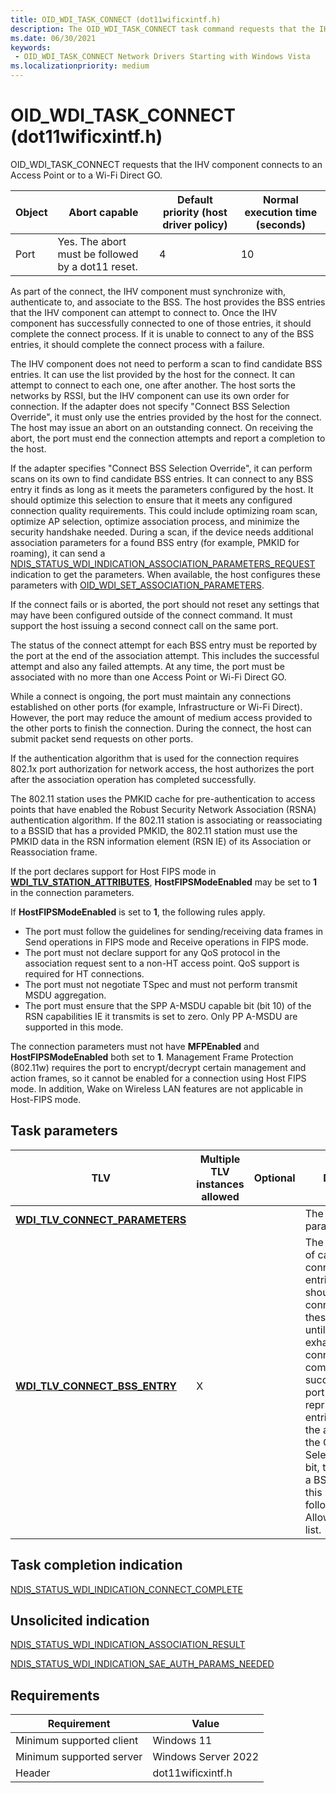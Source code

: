 ```yaml
---
title: OID_WDI_TASK_CONNECT (dot11wificxintf.h)
description: The OID_WDI_TASK_CONNECT task command requests that the IHV component connects to an Access Point or to a Wi-Fi Direct GO.
ms.date: 06/30/2021
keywords:
 - OID_WDI_TASK_CONNECT Network Drivers Starting with Windows Vista
ms.localizationpriority: medium
---
```


# OID\_WDI\_TASK\_CONNECT (dot11wificxintf.h)


OID\_WDI\_TASK\_CONNECT requests that the IHV component connects to an Access Point or to a Wi-Fi Direct GO.

| Object | Abort capable                                     | Default priority (host driver policy) | Normal execution time (seconds) |
|--------|---------------------------------------------------|---------------------------------------|---------------------------------|
| Port   | Yes. The abort must be followed by a dot11 reset. | 4                                     | 10                              |

 

As part of the connect, the IHV component must synchronize with, authenticate to, and associate to the BSS. The host provides the BSS entries that the IHV component can attempt to connect to. Once the IHV component has successfully connected to one of those entries, it should complete the connect process. If it is unable to connect to any of the BSS entries, it should complete the connect process with a failure.

The IHV component does not need to perform a scan to find candidate BSS entries. It can use the list provided by the host for the connect. It can attempt to connect to each one, one after another. The host sorts the networks by RSSI, but the IHV component can use its own order for connection. If the adapter does not specify "Connect BSS Selection Override", it must only use the entries provided by the host for the connect. The host may issue an abort on an outstanding connect. On receiving the abort, the port must end the connection attempts and report a completion to the host.

If the adapter specifies "Connect BSS Selection Override", it can perform scans on its own to find candidate BSS entries. It can connect to any BSS entry it finds as long as it meets the parameters configured by the host. It should optimize this selection to ensure that it meets any configured connection quality requirements. This could include optimizing roam scan, optimize AP selection, optimize association process, and minimize the security handshake needed. During a scan, if the device needs additional association parameters for a found BSS entry (for example, PMKID for roaming), it can send a [NDIS\_STATUS\_WDI\_INDICATION\_ASSOCIATION\_PARAMETERS\_REQUEST](ndis-status-wdi-indication-association-parameters-request.md) indication to get the parameters. When available, the host configures these parameters with [OID\_WDI\_SET\_ASSOCIATION\_PARAMETERS](oid-wdi-set-association-parameters.md).

If the connect fails or is aborted, the port should not reset any settings that may have been configured outside of the connect command. It must support the host issuing a second connect call on the same port.

The status of the connect attempt for each BSS entry must be reported by the port at the end of the association attempt. This includes the successful attempt and also any failed attempts. At any time, the port must be associated with no more than one Access Point or Wi-Fi Direct GO.

While a connect is ongoing, the port must maintain any connections established on other ports (for example, Infrastructure or Wi-Fi Direct). However, the port may reduce the amount of medium access provided to the other ports to finish the connection. During the connect, the host can submit packet send requests on other ports.

If the authentication algorithm that is used for the connection requires 802.1x port authorization for network access, the host authorizes the port after the association operation has completed successfully.

The 802.11 station uses the PMKID cache for pre-authentication to access points that have enabled the Robust Security Network Association (RSNA) authentication algorithm. If the 802.11 station is associating or reassociating to a BSSID that has a provided PMKID, the 802.11 station must use the PMKID data in the RSN information element (RSN IE) of its Association or Reassociation frame.

If the port declares support for Host FIPS mode in [**WDI\_TLV\_STATION\_ATTRIBUTES**](./wdi-tlv-station-attributes.md), **HostFIPSModeEnabled** may be set to **1** in the connection parameters.

If **HostFIPSModeEnabled** is set to **1**, the following rules apply.

-   The port must follow the guidelines for sending/receiving data frames in Send operations in FIPS mode and Receive operations in FIPS mode.
-   The port must not declare support for any QoS protocol in the association request sent to a non-HT access point. QoS support is required for HT connections.
-   The port must not negotiate TSpec and must not perform transmit MSDU aggregation.
-   The port must ensure that the SPP A-MSDU capable bit (bit 10) of the RSN capabilities IE it transmits is set to zero. Only PP A-MSDU are supported in this mode.

The connection parameters must not have **MFPEnabled** and **HostFIPSModeEnabled** both set to **1**. Management Frame Protection (802.11w) requires the port to encrypt/decrypt certain management and action frames, so it cannot be enabled for a connection using Host FIPS mode. In addition, Wake on Wireless LAN features are not applicable in Host-FIPS mode.

## Task parameters


| TLV                                                                      | Multiple TLV instances allowed | Optional | Description                                                                                                                                                                                                                                                                                                                                                                                                  |
|--------------------------------------------------------------------------|--------------------------------|----------|--------------------------------------------------------------------------------------------------------------------------------------------------------------------------------------------------------------------------------------------------------------------------------------------------------------------------------------------------------------------------------------------------------------|
| [**WDI\_TLV\_CONNECT\_PARAMETERS**](./wdi-tlv-connect-parameters.md) |                                |          | The connection parameters.                                                                                                                                                                                                                                                                                                                                                                                   |
| [**WDI\_TLV\_CONNECT\_BSS\_ENTRY**](./wdi-tlv-connect-bss-entry.md)  | X                              |          | The preferred list of candidate connect BSS entries. The port should attempt to connect to any of these BSS entries until the list is exhausted or the connection completed successfully. The port can reprioritize the entries if needed. If the adapter has set the Connect BSS Selection Override bit, then it can pick a BSS that is not in this list as long as it follows the Allowed/Disallowed list. |

 

## Task completion indication


[NDIS\_STATUS\_WDI\_INDICATION\_CONNECT\_COMPLETE](ndis-status-wdi-indication-connect-complete.md)

## Unsolicited indication

[NDIS\_STATUS\_WDI\_INDICATION\_ASSOCIATION\_RESULT](ndis-status-wdi-indication-association-result.md)

[NDIS_STATUS_WDI_INDICATION_SAE_AUTH_PARAMS_NEEDED](ndis-status-wdi-indication-sae-auth-params-needed.md)

## Requirements

|Requirement|Value|
|--- |--- |
|Minimum supported client|Windows 11|
|Minimum supported server|Windows Server 2022|
|Header|dot11wificxintf.h|

 


